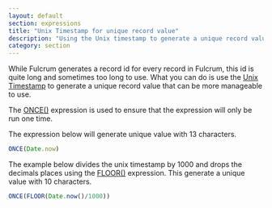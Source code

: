 ```yaml
---
layout: default
section: expressions
title: "Unix Timestamp for unique record value"
description: "Using the Unix timestamp to generate a unique record value."
category: section
---
```


While Fulcrum generates a record id for every record in Fulcrum, this id is quite long and sometimes too long to use. What you can do is use the [Unix Timestamp](https://en.wikipedia.org/wiki/Unix_time) to generate a unique record value that can be more manageable to use.

The [ONCE()](/expressions/reference/once/) expression is used to ensure that the expression will only be run one time.

The expression below will generate unique value with 13 characters.

```js
ONCE(Date.now)
```
The example below divides the unix timestamp by 1000 and drops the decimals places using the [FLOOR()](/expressions/reference/floor/) expression. This generate a unique value with 10 characters.

```js
ONCE(FLOOR(Date.now()/1000))
```
